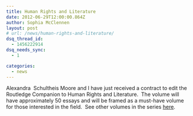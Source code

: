 ```yaml
---
title: Human Rights and Literature
date: 2012-06-29T12:00:00.864Z
author: Sophia McClennen
layout: post
# url: /news/human-rights-and-literature/
dsq_thread_id:
  - 1456222914
dsq_needs_sync:
  - 1

categories: 
  - news
---
```

Alexandra  Schultheis Moore and I have just received a contract to edit the Routledge Companion to Human Rights and Literature.  The volume will have approximately 50 essays and will be framed as a must-have volume for those interested in the field.  See other volumes in the series [here][1].

 [1]: https://www.routledge.com/books/series/RC4444/